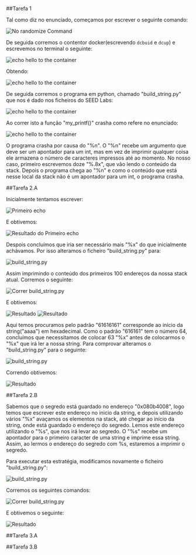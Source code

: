 ##Tarefa 1

Tal como diz no enunciado, começamos por escrever o seguinte comando:

![No randomize Command](https://git.fe.up.pt/fsi/fsi2324/logs/l06g07/-/raw/main/images/format_string_01.png)

De seguida corremos o contentor docker(escrevendo `dcbuid` e `dcup`) e escrevemos no terminal o seguinte:

![echo hello to the container](https://git.fe.up.pt/fsi/fsi2324/logs/l06g07/-/raw/main/images/format_string_02.png)

Obtendo:

![echo hello to the container](https://git.fe.up.pt/fsi/fsi2324/logs/l06g07/-/raw/main/images/format_string_03.png)

De seguida corremos o programa em python, chamado "build_string.py" que nos é dado nos ficheiros do SEED Labs:

![echo hello to the container](https://git.fe.up.pt/fsi/fsi2324/logs/l06g07/-/raw/main/images/format_string_04.png)

Ao correr isto a função "my_printf()" crasha como refere no enunciado:

![echo hello to the container](https://git.fe.up.pt/fsi/fsi2324/logs/l06g07/-/raw/main/images/format_string_05.png)

O programa crasha por causa do "%n". O "%n" recebe um argumento que deve ser um apontador para um int, mas em vez de imprimir qualquer coisa ele armazena o número de caracteres impressos até ao momento. No nosso caso, primeiro escrevemos doze "%.8x", que vão lendo o conteúdo da stack. Depois o programa chega ao "%n" e como o conteúdo que está nesse local da stack não é um apontador para um int, o programa crasha. 
 

##Tarefa 2.A

Inicialmente tentamos escrever: 

![Primeiro echo](https://git.fe.up.pt/fsi/fsi2324/logs/l06g07/-/raw/main/images/format_string_08.png)

E obtivemos:

![Resultado do Primeiro echo](https://git.fe.up.pt/fsi/fsi2324/logs/l06g07/-/raw/main/images/format_string_09.png)

Despois concluímos que iria ser necessário mais "%x" do que inicialmente achávamos. 
Por isso alteramos o ficheiro "build_string.py" para: 

![build_string.py](https://git.fe.up.pt/fsi/fsi2324/logs/l06g07/-/raw/main/images/format_string_10.png)

Assim imprimindo o conteúdo dos primeiros 100 endereços da nossa stack atual. Corremos o seguinte: 

![Correr build_string.py](https://git.fe.up.pt/fsi/fsi2324/logs/l06g07/-/raw/main/images/format_string_11.png)

E obtivemos: 

![Resultado](https://git.fe.up.pt/fsi/fsi2324/logs/l06g07/-/raw/main/images/format_string_12.png)
![Resultado](https://git.fe.up.pt/fsi/fsi2324/logs/l06g07/-/raw/main/images/format_string_12_1.png)

Aqui temos procuramos pelo padrão "61616161" corresponde ao início da string("aaaa") em hexadecimal. Como o padrão "616161" tem o número 64, concluímos que necessitamos de colocar 63 "%x" antes de colocarmos o "%x" que irá ler a nossa string. Para comprovar alteramos o "build_string.py" para o seguinte: 

![build_string.py](https://git.fe.up.pt/fsi/fsi2324/logs/l06g07/-/raw/main/images/format_string_13.png)

Correndo obtivemos: 

![Resultado](https://git.fe.up.pt/fsi/fsi2324/logs/l06g07/-/raw/main/images/format_string_14.png)
 
##Tarefa 2.B

Sabemos que o segredo está guardado no endereço "0x080b4008", logo temos que escrever este endereço no inicio da string, e depois utilizando vários "%x" avaçamos os elementos na stack, até chegar ao início da string, onde está guardado o endereço do segredo. Lemos este endereço utilizando o "%s", que nos irá levar ao segredo. O "%s" recebe um apontador para o primeiro caracter de uma string e imprime essa string. Assim, ao lermos o endereço do segredo com %s, estaremos a imprimir o segredo.

Para executar esta estratégia, modificamos novamente o ficheiro "build_string.py":

![build_string.py](https://git.fe.up.pt/fsi/fsi2324/logs/l06g07/-/raw/main/images/format_string_15.png)

Corremos os seguintes comandos:

![Correr build_string.py](https://git.fe.up.pt/fsi/fsi2324/logs/l06g07/-/raw/main/images/format_string_11.png)

E obtivemos o seguinte:

![Resultado](https://git.fe.up.pt/fsi/fsi2324/logs/l06g07/-/raw/main/images/format_string_16.png)

##Tarefa 3.A

##Tarefa 3.B

